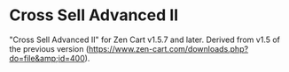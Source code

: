 # Cross Sell Advanced II
"Cross Sell Advanced II" for Zen Cart v1.5.7 and later.  Derived from v1.5 of the previous version (https://www.zen-cart.com/downloads.php?do=file&amp;id=400).
